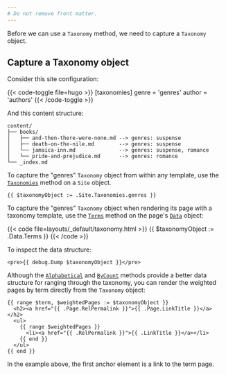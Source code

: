 ```yaml
---
# Do not remove front matter.
---
```


Before we can use a `Taxonomy` method, we need to capture a `Taxonomy` object.

## Capture a Taxonomy object

Consider this site configuration:

{{< code-toggle file=hugo >}}
[taxonomies]
genre = 'genres'
author = 'authors'
{{< /code-toggle >}}

And this content structure:

```text
content/
├── books/
│   ├── and-then-there-were-none.md --> genres: suspense
│   ├── death-on-the-nile.md        --> genres: suspense
│   └── jamaica-inn.md              --> genres: suspense, romance
│   └── pride-and-prejudice.md      --> genres: romance
└── _index.md
```

To capture the "genres" `Taxonomy` object from within any template, use the [`Taxonomies`] method on a `Site` object.

```go-html-template
{{ $taxonomyObject := .Site.Taxonomies.genres }}
```

To capture the "genres" `Taxonomy` object when rendering its page with a taxonomy template, use the [`Terms`] method on the page's [`Data`] object:

{{< code file=layouts/_default/taxonomy.html  >}}
{{ $taxonomyObject := .Data.Terms }}
{{< /code >}}

To inspect the data structure:

```go-html-template
<pre>{{ debug.Dump $taxonomyObject }}</pre>
```

Although the [`Alphabetical`] and [`ByCount`] methods provide a better data structure for ranging through the taxonomy, you can render the weighted pages by term directly from the `Taxonomy` object:

```go-html-template
{{ range $term, $weightedPages := $taxonomyObject }}
  <h2><a href="{{ .Page.RelPermalink }}">{{ .Page.LinkTitle }}</a></h2>
  <ul>
    {{ range $weightedPages }}
      <li><a href="{{ .RelPermalink }}">{{ .LinkTitle }}</a></li>
    {{ end }}
  </ul>
{{ end }}
```

In the example above, the first anchor element is a link to the term page.


[`Alphabetical`]: /methods/taxonomy/alphabetical/
[`ByCount`]: /methods/taxonomy/bycount/

[`data`]: /methods/page/data/
[`terms`]: /methods/page/data/#in-a-taxonomy-template
[`taxonomies`]: /methods/site/taxonomies/
